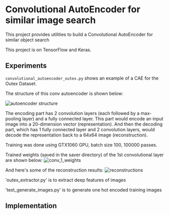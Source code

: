 # Convolutional AutoEncoder for similar image search

This project provides utilities to build a  Convolutional AutoEncoder for similar object search

This project is on TensorFlow and Keras.


## Experiments

`convolutional_autoencoder_outex.py` shows an example of a CAE for the Outex Dataset.

The structure of this conv autoencoder is shown below:

![autoencoder structure](https://cloud.githubusercontent.com/assets/13087207/23317657/540f170a-fa9d-11e6-9bcb-8b529a805a9f.png)

The encoding part has 2 convolution layers (each followed by a max-pooling layer) and a fully connected layer. This part
would encode an input image into a 20-dimension vector (representation). And then the decoding part, which has 1 fully connected layer
and 2 convolution layers, would decode the representation back to a 64x64 image (reconstruction).

Training was done using GTX1060 GPU, batch size 100, 100000 passes.

Trained weights (saved in the saver directory) of the 1st convolutional layer are shown below:
![conv_1_weights](https://cloud.githubusercontent.com/assets/13087207/23318050/e4ae8006-fa9e-11e6-8687-c1b732241136.png)

And here's some of the reconstruction results:
![reconstructions](https://cloud.githubusercontent.com/assets/13087207/23318055/e717e6e8-fa9e-11e6-91b4-f4bed411c5b8.png)

'outex_extractor.py' is to extract deep features of images

'test_generate_images.py' is to generate one hot encoded training images

## Implementation

